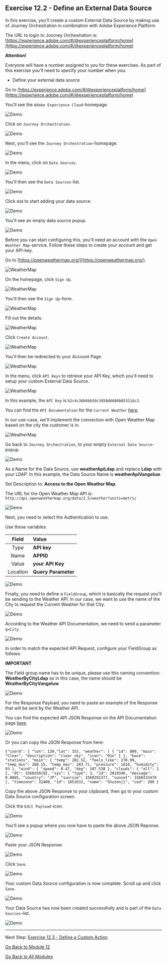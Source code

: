 ## Exercise 12.2 - Define an External Data Source

In this exercise, you'll create a custom External Data Source by making use of Journey Orchestration in combination with Adobe Experience Platform

The URL to login to Journey Orchestration is: [https://experience.adobe.com/#/@experienceplatform/home](https://experience.adobe.com/#/@experienceplatform/home)

**Attention!**

Everyone will have a number assigned to you for these exercises. As part of this exercise you'll need to specify your number when you:

  * Define your external data source

Go to [https://experience.adobe.com/#/@experienceplatform/home](https://experience.adobe.com/#/@experienceplatform/home)

You'll see the ``Adobe Experience Cloud``-homepage.

![Demo](./images/aec.png)

Click on ``Journey Orchestration``.
 
![Demo](./images/aecjo.png)

Next, you'll see the ``Journey Orchestration``-homepage.

![Demo](./images/aecjoh.png)

In the menu, click on ``Data Sources``.

![Demo](./images/menudatasources.png)

You'll then see the ``Data Sources``-list.

![Demo](./images/dshome.png)

Click ``Add`` to start adding your data source.

![Demo](./images/add.png)

You'll see an empty data source popup.

![Demo](./images/emptyds.png)

Before you can start configuring this, you'll need an account with the ``Open Weather Map``-service. Follow these steps to create your account and get your API-key.

Go to [https://openweathermap.org/](https://openweathermap.org/).

![WeatherMap](./images/owm.png)

On the homepage, click ``Sign Up``.

![WeatherMap](./images/owmsu.png)

You'll then see the ``Sign Up``-form.

![WeatherMap](./images/owm1.png)

Fill out the details.

![WeatherMap](./images/owm2.png)

Click ``Create Account``.

![WeatherMap](./images/owm3.png)

You'll then be redirected to your Account Page.

![WeatherMap](./images/owm4.png)

In the menu, click ``API Keys`` to retrieve your API Key, which you'll need to setup your custom External Data Source.

![WeatherMap](./images/owm5.png)

In this example, the ``API Key`` is ``b2c4c36b6bb59c3458d6686b05311dc3``.

You can find the ``API Documentation`` for the ``Current Weather`` [here](https://openweathermap.org/current).

In our use-case, we'll implement the connection with Open Weather Map based on the city the customer is in.

![WeatherMap](./images/owm6.png)

Go back to ``Journey Orchestration``, to your empty ``External Data Source``-popup.
 
![Demo](./images/emptyds.png)

As a Name for the Data Source, use **weatherApiLdap** and replace **Ldap** with your LDAP. In this example, the Data Source Name is **weatherApiVangeluw**.

Set Description to: **Access to the Open Weather Map**.

The URL for the Open Weather Map API is: ``http://api.openweathermap.org/data/2.5/weather?units=metric``

![Demo](./images/dsname.png)

Next, you need to select the Authentication to use. 

Use these variables:

| Field               | Value              |
|:-----------------------:| :-----------------------|
| Type            |**API key**            |
| Name           | **APPID**         |
| Value           | **your API Key**         |
| Location           | **Query Parameter**         |

![Demo](./images/dsauth.png)

Finally, you need to define a ``FieldGroup``, which is basically the request you'll be sending to the Weather API. In our case, we want to use the name of the City to request the Current Weather for that City.

![Demo](./images/fg.png)

According to the Weather API Documentation, we need to send a parameter ``q=City``.

![Demo](./images/owmapi.png)

In order to match the expected API Request, configure your FieldGroup as follows:

**IMPORTANT** 

The Field group name has to be unique, please use this naming convention: **WeatherByCityLdap** so in this case, the name should be **WeatherByCityVangeluw**

![Demo](./images/fg1.png)

For the Response Payload, you need to paste an example of the Response that will be sent by the Weather API.

You can find the expected API JSON Response on the API Documentation page [here](https://openweathermap.org/current).

![Demo](./images/owmapi1.png)

Or you can copy the JSON Response from here:

``
{"coord": { "lon": 139,"lat": 35},
  "weather": [
    {
      "id": 800,
      "main": "Clear",
      "description": "clear sky",
      "icon": "01n"
    }
  ],
  "base": "stations",
  "main": {
    "temp": 281.52,
    "feels_like": 278.99,
    "temp_min": 280.15,
    "temp_max": 283.71,
    "pressure": 1016,
    "humidity": 93
  },
  "wind": {
    "speed": 0.47,
    "deg": 107.538
  },
  "clouds": {
    "all": 2
  },
  "dt": 1560350192,
  "sys": {
    "type": 3,
    "id": 2019346,
    "message": 0.0065,
    "country": "JP",
    "sunrise": 1560281377,
    "sunset": 1560333478
  },
  "timezone": 32400,
  "id": 1851632,
  "name": "Shuzenji",
  "cod": 200
}
``

Copy the above JSON Response to your clipboard, then go to your custom Data Source configuration screen.

Click the ``Edit Payload``-icon.

![Demo](./images/owmapi2.png)

You'll see a popup where you now have to paste the above JSON Reponse.

![Demo](./images/owmapi3.png)

Paste your JSON Response.

![Demo](./images/owmapi4.png)

Click ``Save``.

![Demo](./images/dssave.png)

Your custom Data Source configuration is now complete. Scroll up and click ``Save``.

![Demo](./images/dssave2.png)

Your Data Source has now been created successfully and is part of the ``Data Sources``-list.

![Demo](./images/dslist.png)

---

Next Step: [Exercise 12.3 - Define a Custom Action](./ex3.md)

[Go Back to Module 12](./README.md)

[Go Back to All Modules](../README.md)